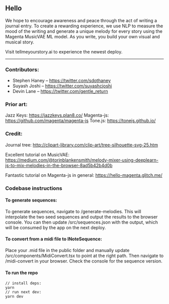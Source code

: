 ## Hello

We hope to encourage awareness and peace through the act of writing a journal entry. To create a rewarding experience, we use NLP to measure the mood of the writing and generate a unique melody for every story using the Magenta MusicVAE ML model. As you write, you build your own visual and musical story.

Visit tellmeyourstory.ai to experience the newest deploy.

---

### Contributors:

- Stephen Haney – https://twitter.com/sdothaney
- Suyash Joshi – https://twitter.com/suyashcjoshi
- Devin Lane – https://twitter.com/gentle_return

### Prior art:

Jazz Keys: https://jazzkeys.plan8.co/
Magenta-js: https://github.com/magenta/magenta-js
Tone.js: https://tonejs.github.io/

### Credit:

Journal tree:
http://clipart-library.com/clip-art/tree-silhouette-svg-25.htm

Excellent tutorial on MusicVAE:
https://medium.com/@torinblankensmith/melody-mixer-using-deeplearn-js-to-mix-melodies-in-the-browser-8ad5b42b4d0b

Fantastic tutorial on Magenta-js in general:
https://hello-magenta.glitch.me/

### Codebase instructions

#### To generate sequences:

To generate sequences, navigate to /generate-melodies. This will interpolate the two seed sequences and output the results to the browser console. You can then update /src/sequences.json with the output, which will be consumed by the app on the next deploy.

#### To convert from a midi file to INoteSequence:

Place your .mid file in the public folder and manually update /src/components/MidiConvert.tsx to point at the right path. Then navigate to /midi-convert in your browser. Check the console for the sequence version.

#### To run the repo

```
// install deps:
yarn
// run next dev:
yarn dev
```
